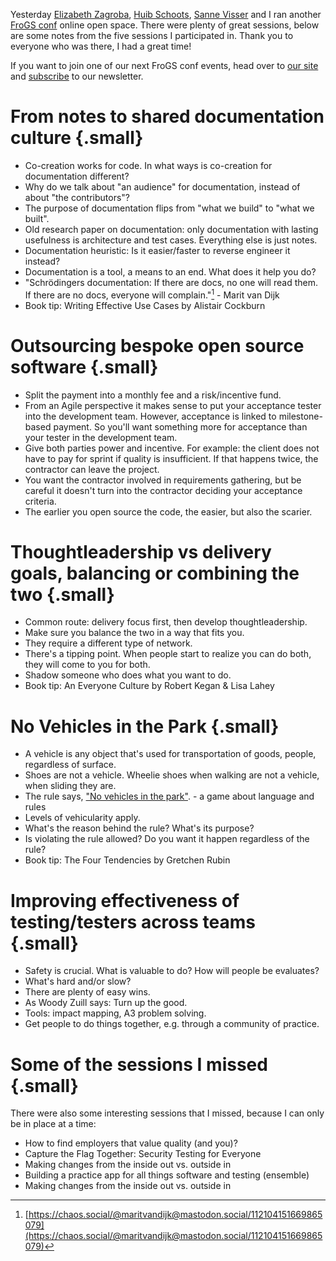 <!--
.. title: Notes from the March '24 FroGS conf open space
.. slug: notes-from-the-march-24-frogs-conf-open-space
.. date: 2024-03-24
.. category: conferences
.. tags: conferences
.. type: text
-->

Yesterday [Elizabeth Zagroba](https://elizabethzagroba.com/), [Huib Schoots](https://www.huibschoots.nl/), [Sanne Visser](https://www.linkedin.com/in/techsannetized/) and I ran another [FroGS conf](https://frogsconf.nl) online open space. There were plenty of great sessions, below are some notes from the five sessions I participated in. Thank you to everyone who was there, I had a great time!

If you want to join one of our next FroGS conf events, head over to [our site](https://frogsconf.nl/) and [subscribe](https://frogsconf.nl/register/) to our newsletter.

# From notes to shared documentation culture {.small}
- Co-creation works for code. In what ways is co-creation for documentation different?
- Why do we talk about "an audience" for documentation, instead of about "the contributors"?
- The purpose of documentation flips from "what we build" to "what we built".
- Old research paper on documentation: only documentation with lasting usefulness is architecture and test cases. Everything else is just notes.
- Documentation heuristic: Is it easier/faster to reverse engineer it instead?<!-- TEASER_END -->
- Documentation is a tool, a means to an end. What does it help you do?
- "Schrödingers documentation: If there are docs, no one will read them. If there are no docs, everyone will complain."[^1] - Marit van Dijk
- Book tip: Writing Effective Use Cases by Alistair Cockburn

[^1]: [https://chaos.social/@maritvandijk@mastodon.social/112104151669865079](https://chaos.social/@maritvandijk@mastodon.social/112104151669865079)


# Outsourcing bespoke open source software {.small}
- Split the payment into a monthly fee and a risk/incentive fund.
- From an Agile perspective it makes sense to put your acceptance tester into the development team. However, acceptance is linked to milestone-based payment. So you'll want something more for acceptance than your tester in the development team.
- Give both parties power and incentive. For example: the client does not have to pay for sprint if quality is insufficient. If that happens twice, the contractor can leave the project.
- You want the contractor involved in requirements gathering, but be careful it doesn't turn into the contractor deciding your acceptance criteria.
- The earlier you open source the code, the easier, but also the scarier.


# Thoughtleadership vs delivery goals, balancing or combining the two {.small}
- Common route: delivery focus first, then develop thoughtleadership.
- Make sure you balance the two in a way that fits you.
- They require a different type of network.
- There's a tipping point. When people start to realize you can do both, they will come to you for both.
- Shadow someone who does what you want to do.
- Book tip: An Everyone Culture by Robert Kegan & Lisa Lahey


# No Vehicles in the Park {.small}
- A vehicle is any object that's used for transportation of goods, people, regardless of surface.
- Shoes are not a vehicle. Wheelie shoes when walking are not a vehicle, when sliding they are.
- The rule says, ["No vehicles in the park"](https://novehiclesinthepark.com/). - a game about language and rules
- Levels of vehicularity apply.
- What's the reason behind the rule? What's its purpose?
- Is violating the rule allowed? Do you want it happen regardless of the rule?
- Book tip: The Four Tendencies by Gretchen Rubin


# Improving effectiveness of testing/testers across teams {.small}
- Safety is crucial. What is valuable to do? How will people be evaluates?
- What's hard and/or slow?
- There are plenty of easy wins.
- As Woody Zuill says: Turn up the good.
- Tools: impact mapping, A3 problem solving.
- Get people to do things together, e.g. through a community of practice.


# Some of the sessions I missed  {.small}

There were also some interesting sessions that I missed, because I can only be in place at a time:

- How to find employers that value quality (and you)?
- Capture the Flag Together: Security Testing for Everyone
- Making changes from the inside out vs. outside in
- Building a practice app for all things software and testing (ensemble)
- Making changes from the inside out vs. outside in
